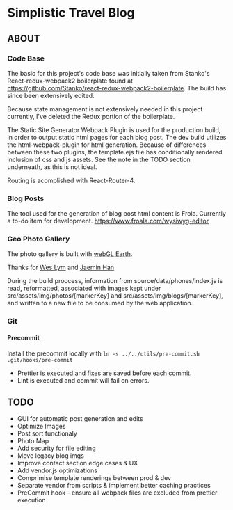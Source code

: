 # Simplistic Travel Blog

## ABOUT

### Code Base
The basic for this project's code base was initially taken from Stanko's React-redux-webpack2 boilerplate found at <https://github.com/Stanko/react-redux-webpack2-boilerplate>.  The build has since been extensively edited.

Because state management is not extensively needed in this project currently, I've deleted the Redux portion of the boilerplate.

The Static Site Generator Webpack Plugin is used for the production build, in order to output static html pages for each blog post. The dev build utilizes the html-webpack-plugin for html generation.  Because of differences between these two plugins, the template.ejs file has conditionally rendered inclusion of css and js assets.  See the note in the TODO section underneath, as this is not ideal.

Routing is acomplished with React-Router-4.

### Blog Posts
The tool used for the generation of blog post html content is Frola. Currently a to-do item for development.
https://www.froala.com/wysiwyg-editor

### Geo Photo Gallery
The photo gallery is built with [webGL Earth](http://www.webglearth.org/).

Thanks for [Wes Lym](https://github.com/wees) and [Jaemin Han](https://github.com/jaemin-han)

During the build proccess, information from source/data/phones/index.js is read, reformatted, associated with images kept under src/assets/img/photos/[markerKey] and src/assets/img/blogs/[markerKey], and written to a new file to be consumed by the web application.

### Git
#### Precommit
Install the precommit locally with
`ln -s ../../utils/pre-commit.sh .git/hooks/pre-commit`

* Prettier is executed and fixes are saved before each commit.
* Lint is executed and commit will fail on errors.

## TODO
* GUI for automatic post generation and edits
* Optimize Images
* Post sort functionaly
* Photo Map
* Add security for file editing
* Move legacy blog imgs
* Improve contact section edge cases & UX
* Add vendor.js optimizations
* Comprimise template renderings between prod & dev
* Separate vendor from scripts & implement better caching practices
* PreCommit hook - ensure all webpack files are excluded from prettier execution
